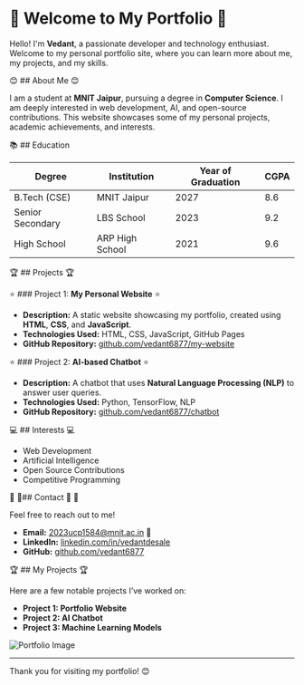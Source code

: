 # 🚀 Welcome to My Portfolio 🚀

Hello! I'm **Vedant**, a passionate developer and technology enthusiast. Welcome to my personal portfolio site, where you can learn more about me, my projects, and my skills.

😊 ## About Me  😊

I am a student at **MNIT Jaipur**, pursuing a degree in **Computer Science**. I am deeply interested in web development, AI, and open-source contributions. This website showcases some of my personal projects, academic achievements, and interests.

📚 ## Education

| Degree          | Institution          | Year of Graduation | CGPA |
|-----------------|----------------------|--------------------|------|
| B.Tech (CSE)    | MNIT Jaipur          | 2027               | 8.6  |
| Senior Secondary| LBS School           | 2023               | 9.2  |
| High School     | ARP High School      | 2021               | 9.6  |

🏆 ## Projects 🏆

⭐ ### Project 1: **My Personal Website** ⭐

- **Description:** A static website showcasing my portfolio, created using **HTML**, **CSS**, and **JavaScript**.
- **Technologies Used:** HTML, CSS, JavaScript, GitHub Pages
- **GitHub Repository:** [github.com/vedant6877/my-website](https://github.com/vedant6877/my-website)

⭐ ### Project 2: **AI-based Chatbot** ⭐

- **Description:** A chatbot that uses **Natural Language Processing (NLP)** to answer user queries.
- **Technologies Used:** Python, TensorFlow, NLP
- **GitHub Repository:** [github.com/vedant6877/chatbot](https://github.com/vedant6877/chatbot)

💻 ## Interests 💻

- Web Development
- Artificial Intelligence
- Open Source Contributions
- Competitive Programming

📧 📧## Contact 📧 📧

Feel free to reach out to me!

- **Email:** [2023ucp1584@mnit.ac.in](mailto:2023ucp1584@mnit.ac.in) 📧
- **LinkedIn:** [linkedin.com/in/vedantdesale](https://linkedin.com/in/vedantdesale)
- **GitHub:** [github.com/vedant6877](https://github.com/vedant6877)

🏆 ## My Projects 🏆

Here are a few notable projects I’ve worked on:

- **Project 1: Portfolio Website**
- **Project 2: AI Chatbot**
- **Project 3: Machine Learning Models**

![Portfolio Image](https://iiot-world-com.b-cdn.net/wp-content/uploads/2021/02/future-artificial-intelligence-robot-cyborg.jpg)

---

Thank you for visiting my portfolio! 😊
